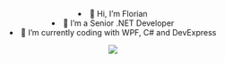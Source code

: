 <p align="center">
<dl align="center">
  <li>👋 Hi, I’m Florian</li>
  <li>💞️ I’m a Senior .NET Developer</li>
  <li>🌱 I’m currently coding with WPF, C# and DevExpress</li>
</dl>
</p>
<p align="center">
  <a href="https://github.com/anuraghazra/github-readme-stats"><img src="https://github-readme-stats.vercel.app/api?rank_icon=percentile&username=FlorianASI&count_private=true&theme=dark&include_all_commits=true&show_icons=true"></a>
</p>
